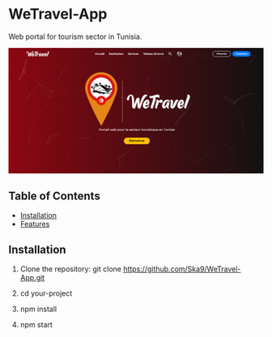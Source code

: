 # WeTravel-App

Web portal for tourism sector in Tunisia.

![Project Image](WETRAVEL.jpg)

## Table of Contents
- [Installation](#installation)
- [Features](#features)

## Installation

1. Clone the repository:
   git clone https://github.com/Ska9/WeTravel-App.git
   
2. cd your-project
  
3. npm install

4. npm start
   


